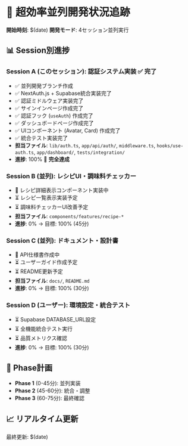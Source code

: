 # 🚀 超効率並列開発状況追跡

**開始時刻**: $(date)
**開発モード**: 4セッション並列実行

## 📊 Session別進捗

### Session A (このセッション): 認証システム実装 ✅ **完了**

- ✅ 並列開発ブランチ作成
- ✅ NextAuth.js + Supabase統合実装完了
- ✅ 認証ミドルウェア実装完了 
- ✅ サインインページ作成完了
- ✅ 認証フック (`useAuth`) 作成完了
- ✅ ダッシュボードページ作成完了
- ✅ UIコンポーネント (Avatar, Card) 作成完了
- ✅ 統合テスト実装完了
- **担当ファイル**: `lib/auth.ts`, `app/api/auth/`, `middleware.ts`, `hooks/use-auth.ts`, `app/dashboard/`, `tests/integration/`
- **進捗**: 100% 🎉 **完全達成**

### Session B (並列): レシピUI・調味料チェッカー

- 🔄 レシピ詳細表示コンポーネント実装中
- ⏳ レシピ一覧表示実装予定
- ⏳ 調味料チェッカーUI改善予定
- **担当ファイル**: `components/features/recipe-*`
- **進捗**: 0% → 目標: 100% (45分)

### Session C (並列): ドキュメント・設計書

- 🔄 API仕様書作成中
- ⏳ ユーザーガイド作成予定
- ⏳ README更新予定
- **担当ファイル**: `docs/`, `README.md`
- **進捗**: 0% → 目標: 100% (30分)

### Session D (ユーザー): 環境設定・統合テスト

- ⏳ Supabase DATABASE_URL設定
- ⏳ 全機能統合テスト実行
- ⏳ 品質メトリクス確認
- **進捗**: 0% → 目標: 100% (30分)

## 🎯 Phase計画

- **Phase 1** (0-45分): 並列実装
- **Phase 2** (45-60分): 統合・調整
- **Phase 3** (60-75分): 最終確認

## 📈 リアルタイム更新

最終更新: $(date)
